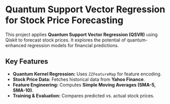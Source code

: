 # Quantum Support Vector Regression for Stock Price Forecasting

This project applies **Quantum Support Vector Regression (QSVR)** using Qiskit to forecast stock prices. It explores the potential of quantum-enhanced regression models for financial predictions.

## Key Features
- **Quantum Kernel Regression:** Uses `ZZFeatureMap` for feature encoding.
- **Stock Price Data:** Fetches historical data from **Yahoo Finance**.
- **Feature Engineering:** Computes **Simple Moving Averages (SMA-5, SMA-10)**.
- **Training & Evaluation:** Compares predicted vs. actual stock prices.